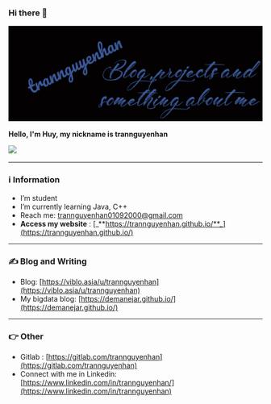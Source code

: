### Hi there 👋
[![Header](https://raw.githubusercontent.com/trannguyenhan/trannguyenhan/main/images/background1.png "Header")](https://some-url.dev/)

**Hello, I'm Huy, my nickname is trannguyenhan**

![](https://komarev.com/ghpvc/?username=your-github-username&style=flat-square)

--- 
### ℹ️ Information
- I’m student
- I’m currently learning Java, C++
- Reach me: [trannguyenhan01092000@gmail.com](trannguyenhan01092000@gmail.com)
- **Access my website** : [_**https://trannguyenhan.github.io/**_](https://trannguyenhan.github.io/)

--- 
### ✍️ Blog and Writing

- Blog: [https://viblo.asia/u/trannguyenhan](https://viblo.asia/u/trannguyenhan)
- My bigdata blog: [https://demanejar.github.io/](https://demanejar.github.io/)

--- 
### 👉 Other
- Gitlab : [https://gitlab.com/trannguyenhan](https://gitlab.com/trannguyenhan)
- Connect with me in Linkedin: [https://www.linkedin.com/in/trannguyenhan/](https://www.linkedin.com/in/trannguyenhan)
